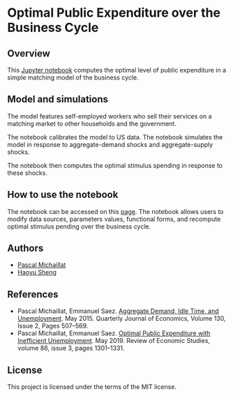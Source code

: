 # Optimal Public Expenditure over the Business Cycle

## Overview

This [Jupyter notebook](https://jupyter.org) computes the optimal level of public expenditure in a simple matching model of the business cycle. 

## Model and simulations

The model features self-employed workers who sell their services on a matching market to other households and the government. 

The notebook calibrates the model to US data. The notebook simulates the model in response to aggregate-demand shocks and aggregate-supply shocks. 

The notebook then computes the optimal stimulus spending in response to these shocks.

## How to use the notebook

The notebook can be accessed on this [page](https://pascalmichaillat.github.io/public-expenditure/docs/notebook.html). The notebook allows users to modify data sources, parameters values, functional forms, and recompute optimal stimulus pending over the business cycle.

## Authors

* [Pascal Michaillat](https://www.pascalmichaillat.org)
* [Haoyu Sheng](https://haoyusheng.net)

## References

* Pascal Michaillat, Emmanuel Saez. [Aggregate Demand, Idle Time, and Unemployment](https://www.pascalmichaillat.org/3.html). May 2015. Quarterly Journal of Economics, Volume 130, Issue 2, Pages 507–569.
* Pascal Michaillat, Emmanuel Saez. [Optimal Public Expenditure with Inefficient Unemployment](https://www.pascalmichaillat.org/6.html). May 2019. Review of Economic Studies, volume 86, issue 3, pages 1301–1331.

## License

This project is licensed under the terms of the MIT license.
